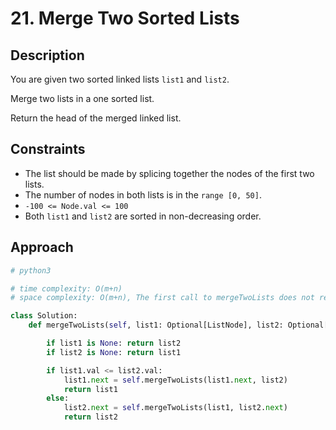 # 21. Merge Two Sorted Lists

## Description

You are given two sorted linked lists `list1` and `list2`.

Merge two lists in a one sorted list.

Return the head of the merged linked list.

## Constraints

- The list should be made by splicing together the nodes of the first two lists.
- The number of nodes in both lists is in the `range [0, 50]`.
- `-100 <= Node.val <= 100`
- Both `list1` and `list2` are sorted in non-decreasing order.

## Approach

```python
# python3

# time complexity: O(m+n)
# space complexity: O(m+n), The first call to mergeTwoLists does not return until the ends of both l1 and l2 have been reached, so (n+m) stack frames consume O(n+m) space.

class Solution:
    def mergeTwoLists(self, list1: Optional[ListNode], list2: Optional[ListNode]) -> Optional[ListNode]:

        if list1 is None: return list2
        if list2 is None: return list1

        if list1.val <= list2.val:
            list1.next = self.mergeTwoLists(list1.next, list2)
            return list1
        else:
            list2.next = self.mergeTwoLists(list1, list2.next)
            return list2
```